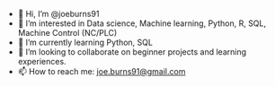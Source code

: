 - 👋 Hi, I’m @joeburns91
- 👀 I’m interested in Data science, Machine learning, Python, R, SQL, Machine Control (NC/PLC)
- 🌱 I’m currently learning Python, SQL
- 💞️ I’m looking to collaborate on beginner projects and learning experiences.
- 📫 How to reach me: joe.burns91@gmail.com

<!---
joeburns91/joeburns91 is a ✨ special ✨ repository because its `README.md` (this file) appears on your GitHub profile.
You can click the Preview link to take a look at your changes.
--->
